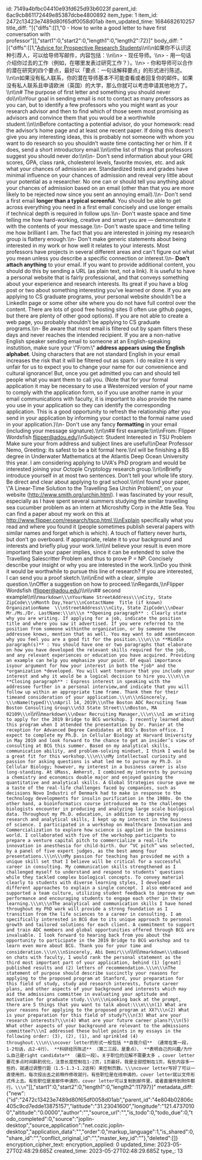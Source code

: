 id: 7149a4bfbc04410e93fd625d93b6023f
parent_id: 6ac9cb861172449e85387dcbe4800892
item_type: 1
item_id: 2472c13423e7489d80f65df0058d01ab
item_updated_time: 1684682610257
title_diff: "[{\"diffs\":[[1,\"0 - How to write a good letter to have first conversation with professor\"]],\"start1\":0,\"start2\":0,\"length1\":0,\"length2\":72}]"
body_diff: "[{\"diffs\":[[1,\"[Advice for Prospective Research Students](https://uvasrg.github.io/prospective/)\\\n\\\n如果你不认识这种引荐人，可以给导师写邮件，内容包括：\\\n\\\n> - 现任导师。\\\n> - 用一句话介绍你过去的工作（例如，在哪里发表过研究工作？）。\\\n> - 你和导师可以合作的潜在研究的四个要点，最好以「要点：一句话解释要点」的形式进行陈述。\\\n\\\n如果没有私人联系，你的潜在导师基本不可能查看或者回复你的邮件。如果没有私人联系且申请欧洲（英国）的大学，那么你就可以考虑申请其他地方了。\\\n\\\n# The purpose of first letter and something you should never do\\\n\\\nYour goal in sending email is not to contact as many professors as you can, but to identify a few professors who you might want as your research advisor and then to find which of those seem most promising as advisors and convince them that you would be a worthwhile student.\\\n\\\nBefore contacting a potential advisor, do your homework: read the advisor’s home page and at least one recent paper. If doing this doesn’t give you any interesting ideas, this is probably not someone with whom you want to do research so you shouldn’t waste time contacting her or him. If it does, send a short introductory email.\\\n\\\nthe list of things that professors suggest you should never do:\\\n\\\n- Don't send information about your GRE scores, GPA, class rank, cholesterol levels, favorite movies, etc. and ask what your chances of admission are. Standardized tests and grades have minimal influence on your chances of admission and reveal very little about your potential as a researcher. No one can or should tell you anything about your chances of admission based on an email (other than that you are more likely to be rejected now since you sent an annoying email).\\\n- Don't send a first email **longer than a typical screenful**. You should be able to get across everything you need in a first email concisely and use longer emails if technical depth is required in follow ups.\\\n- Don't waste space and time telling me how hard-working, creative and smart you are — demonstrate it with the contents of your message.\\\n- Don't waste space and time telling me how brilliant I am. The fact that you are interested in joining my research group is flattery enough.\\\n- Don't make generic statements about being interested in my work or how well it relates to your interests. Most professors have projects in several different areas and can't figure out what you mean unless you describe a specific connection or interest.\\\n- **Don't attach anything** to your email. If you want to provide additional content, you should do this by sending a URL (as plain text, not a link). It is useful to have a personal website that is fairly professional, and that conveys something about your experience and research interests. Its great if you have a blog post or two about something interesting you've learned or done. If you are applying to CS graduate programs, your personal website shouldn't be a LinkedIn page or some other site where you do not have full control over the content. There are lots of good free hosting sites (I often use github pages, but there are plenty of other good options). If you are not able to create a web page, you probably shouldn't be applying to CS graduate programs.\\\n- Be aware that most email is filtered out by spam filters these days and never reaches the intended recipient. If you are a non-native English speaker sending email to someone at an English-speaking instutition, make sure your \\\"From:\\\" **address appears using the English alphabet**. Using characters that are not standard English in your email increases the risk that it will be filtered out as spam. I do realize it is very unfair for us to expect you to change your name for our convenience and cultural ignorance! But, once you get admitted you can and should tell people what you want them to call you. (Note that for your formal application it may be necessary to use a Westernized version of your name to comply with the application form, so if you use another name in your email communications with faculty, it is important to also provide the name you use in your application so they can identify the corresponding application. This is a good opportunity to refresh the relationship after you send in your application by informing your contact to the formal name used in your application.)\\\n- Don't use any fancy **formatting** in your email (including your message signature).\\\n\\\n## first example:\\\n\\\nFrom: Flipper Wordsfish [flipper@adou.edu](mailto:flipper@adou.edu)\\\nSubject: Student Interested in TSU Problem Make sure your from address and subject lines are useful\\\nDear Professor Nemo, Greeting: its safest to be a bit formal here.\\\nI will be finishing a BS degree in Underwater Mathematics at the Atlantis Deep Ocean University this year. I am considering applying to UVA's PhD program and would be interested joining your Octople Cryptology research group.\\\n\\\nBriefly introduce yourself in at most two sentences. Don’t tell your whole life story. Be direct and clear about applying to grad school.\\\n\\\nI found your paper, \\\"A Linear-Time Solution to the Travelling Sea Urchin Problem\\\", on your website (http://www.smith.org/urchin.html). I was fascinated by your result, especially as I have spent several summers studying the similar travelling sea cucumber problem as an intern at Microshifty Corp in the Attle Sea. You can find a paper about my work on this at http://www.flipper.com/research/tscp.html.\\\nExplain specifically what you read and where you found it (people sometimes publish several papers with similar names and forget which is which). A touch of flattery never hurts, but don’t go overboard. If appropriate, relate it to your background and interests and briefly plug your work.\\\n\\\nI believe your result is even more important than your paper implies, since it can be extended to solve the Travelling Salescritter Problem and thus to prove P = NP. Concisely describe your insight or why you are interested in the work.\\\nDo you think it would be worthwhile to pursue this line of research? If you are interested, I can send you a proof sketch.\\\n\\\nEnd with a clear, simple question.\\\nOffer a suggestion on how to proceed.\\\nRegards,\\\nFlipper Wordsfish (flipper@adou.edu)\\\n\\\n## second example\\\n\\\n```markdown\\\nYourName StreetAddress\\\nCity, State ZipCode\\\nMonth Day,Year\\\nContactName  Title (if known) OrganizationName  \\\nStreetAddress\\\nCity, State ZipCode\\\nDear Mr./Ms./Dr. LastName:\\\n\\\n **Opening paragraph** : Clearly state why you are writing. If applying for a job, indicate the position title and where you saw it advertised. If you were referred to the position from someone withinthe organization, or by someone the addressee knows, mention that as well. You may want to add asentenceon why you feel you are a good fit for the position.\\\n\\\n **Middle paragraph(s)** : You should have one or two paragraphs that elaborate on how you have developed the relevant skills required for the job, and any relevant experiences or education you have acquired. Providing an example can help you emphasize your point. Of equal importance isyour argument for how your interest in both the *job* and the *organization *developed. You will want toensure that you include your interest and why it would be a logical decision to hire you.\\\n\\\n **Closing paragraph** : Express interest in speaking with the addressee further in a personal interview,and indicate that you will follow up within an appropriate time frame. Thank them for their timeand consideration of your application.\\\n\\\nSincerely, \\\nName(typed)\\\nApril 14, 2019\\\nThe Boston ADC Recruiting Team Boston Consulting Group\\\n53 State Street\\\nBoston, MA 02109\\\n```\\\n\\\n```markdown\\\nDear Recruiting Manager,\\\n\\\nI am writing to apply for the 2019 Bridge to BCG workshop. I recently learned about this program when I attended the presentation by Dr. Panier at the reception for Advanced Degree Candidates at BCG’s Boston office. I expect to complete my Ph.D. in Cellular Biology at Harvard University in May 2019 and look forward to the chance to get an insider’s view of consulting at BCG this summer. Based on my analytical skills, communication ability, and problem-solving mindset, I think I would be a great fit for this workshop.\\\n\\\nMy intellectual curiosity and passion for asking questions is what led me to pursue my Ph.D. in Cellular Biology; however, my interest in a business career is also long-standing. At UMass, Amherst, I combined my interests by pursuing a chemistry and economics double major and enjoyed gaining the quantitative and analytical skills. A Global Strategies course gave me a taste of the real-life challenges faced by companies, such as decisions Novo Industri of Denmark had to make in response to the technology developments for insulin purification in the 1980s. On the other hand, a bioinformatics course introduced me to the challenges biologists encounter in producing and analyzing large scale biological data. Throughout my Ph.D. education, in addition to improving my research and analytical skills, I kept up my interest in the business of science. I participated in a workshop on Healthcare Innovation and Commercialization to explore how science is applied in the business world. I collaborated with five of the workshop participants to prepare a venture capital pitch to commercialize a real-life innovation in anesthesia for child-birth. Our “VC pitch” was selected, by a panel of five expert judges, as the best among four presentations.\\\n\\\nMy passion for teaching has provided me with a unique skill set that I believe will be critical for a successful career in consulting. My communication skills strengthened as I challenged myself to understand and respond to students’ questions while they tackled complex biological concepts. To convey material clearly to students with diverse learning styles, I developed different approaches to explain a single concept. I also embraced and supported a team culture, utilizing student feedback to improve my own performance and encouraging students to engage each other in their learning.\\\n\\\nThe analytical and communication skills I have honed throughout my PhD work will provide a strong foundation as I transition from the life sciences to a career in consulting. I am specifically interested in BCG due to its unique approach to personal growth and tailored solutions for each client. A commitment to support and train ADC members and global opportunities offered through BCG are invaluable. I look forward to hearing back from you about the opportunity to participate in the 2019 Bridge to BCG workshop and to learn even more about BCG. Thank you for your time and consideration.\\\n\\\nSincerely, Abi Demir\\\n```\\\n\\\n```markdown\\\nBased on chats with faculty, I would rank the personal statement as the third most important part of your application, behind (1) [great] published results and (2) letters of recommendation.\\\n\\\nThe statement of purpose should describe succinctly your reasons for applying to the proposed program at Stanford, your preparation for this field of study, study and research interests, future career plans, and other aspects of your background and interests which may aid the admissions committee in evaluating your aptitude and motivation for graduate study.\\\n\\\nLooking back at the prompt, there are 5 things that you want to talk about:\\\n\\\n(1) What are your reasons for applying to the proposed program at XX?\\\n(2) What is your preparation for this field of study?\\\n(3) What are your research interests?\\\n(4) What are your future career plans?\\\n(5) What other aspects of your background are relevant to the admissions committee?\\\nI addressed these bullet points in my essays in the following order: (3), (2), (1), and sprinkled (4) throughout.\\\n\\\ncover letter的形式一般包括 **自我介绍** （通常在第一段，1-2句话，占2-4行）、 **科研经历陈述** （第二三段，是重点）、 **表明自己的兴趣/为什么自己是right candidate** （最后一段）。关于职位的见解不需要太多 。cover letter要花多点时间斟酌优化，注意长度控制在1-2页，1页最好。我是全部控制在1页，有些内容多一些的，就通过调整行距（1.5-1.3-1.2这样）来控制页数。\\\ncover letter写好了可以一直使用的，每次投出去之前稍作修改就行。有些职位是在线申请的，cover letter就以文件形式传上去。有些职位是发邮件申请的，cover letter可以复制到邮件里，或者直接传到附件都行。\\\n```\"]],\"start1\":0,\"start2\":0,\"length1\":0,\"length2\":11797}]"
metadata_diff: {"new":{"id":"2472c13423e7489d80f65df0058d01ab","parent_id":"4e804b02806c405c9cd7edde13875157","latitude":"31.23041600","longitude":"121.47370100","altitude":"0.0000","author":"","source_url":"","is_todo":0,"todo_due":0,"todo_completed":0,"source":"joplin-desktop","source_application":"net.cozic.joplin-desktop","application_data":"","order":0,"markup_language":1,"is_shared":0,"share_id":"","conflict_original_id":"","master_key_id":""},"deleted":[]}
encryption_cipher_text: 
encryption_applied: 0
updated_time: 2023-05-27T02:48:29.685Z
created_time: 2023-05-27T02:48:29.685Z
type_: 13